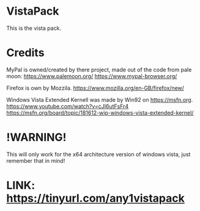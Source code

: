 # VistaPack
This is the vista pack.

# Credits
MyPal is owned/created by there project, made out of the code from pale moon: https://www.palemoon.org/ https://www.mypal-browser.org/

Firefox is own by Mozzila. https://www.mozilla.org/en-GB/firefox/new/

Windows Vista Extended Kernell was made by Win92 on https://msfn.org. https://www.youtube.com/watch?v=cJI6utFsFr4 https://msfn.org/board/topic/181612-wip-windows-vista-extended-kernel/

# !WARNING!
This will only work for the x64 architecture version of windows vista, just remember that in mind!

# LINK: https://tinyurl.com/any1vistapack
